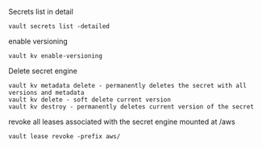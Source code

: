 

Secrets list in detail
```
vault secrets list -detailed
```

enable versioning
```
vault kv enable-versioning
```

Delete secret engine
```
vault kv metadata delete - permanently deletes the secret with all versions and metadata
vault kv delete - soft delete current version
vault kv destroy - permanently deletes current version of the secret
```

revoke all leases associated with the secret engine mounted at /aws
```
vault lease revoke -prefix aws/
```
